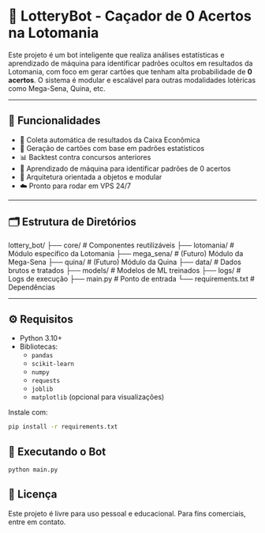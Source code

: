 # 🎰 LotteryBot - Caçador de 0 Acertos na Lotomania

Este projeto é um bot inteligente que realiza análises estatísticas e aprendizado de máquina para identificar padrões ocultos em resultados da Lotomania, com foco em gerar cartões que tenham alta probabilidade de **0 acertos**. O sistema é modular e escalável para outras modalidades lotéricas como Mega-Sena, Quina, etc.

---

## 🚀 Funcionalidades

- 🔄 Coleta automática de resultados da Caixa Econômica
- 🧠 Geração de cartões com base em padrões estatísticos
- 📊 Backtest contra concursos anteriores
- 🤖 Aprendizado de máquina para identificar padrões de 0 acertos
- 🧱 Arquitetura orientada a objetos e modular
- ☁️ Pronto para rodar em VPS 24/7

---

## 🗂️ Estrutura de Diretórios

lottery_bot/ 
├── core/ # Componentes reutilizáveis 
├── lotomania/ # Módulo específico da Lotomania 
├── mega_sena/ # (Futuro) Módulo da Mega-Sena 
├── quina/ # (Futuro) Módulo da Quina 
├── data/ # Dados brutos e tratados 
├── models/ # Modelos de ML treinados 
├── logs/ # Logs de execução 
├── main.py # Ponto de entrada
└── requirements.txt # Dependências


---

## ⚙️ Requisitos

- Python 3.10+
- Bibliotecas:
  - `pandas`
  - `scikit-learn`
  - `numpy`
  - `requests`
  - `joblib`
  - `matplotlib` (opcional para visualizações)

Instale com:

```bash
pip install -r requirements.txt
```

##  🧪 Executando o Bot

```bash
python main.py
```

## 📄 Licença

Este projeto é livre para uso pessoal e educacional. Para fins comerciais, entre em contato.